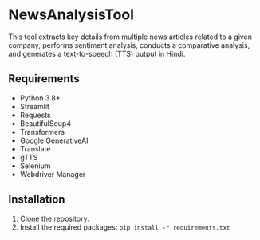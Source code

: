 # NewsAnalysisTool
This tool extracts key details from multiple news articles related to a given company, performs sentiment analysis, conducts a comparative analysis, and generates a text-to-speech (TTS) output in Hindi.

## Requirements
- Python 3.8+
- Streamlit
- Requests
- BeautifulSoup4
- Transformers
- Google GenerativeAI
- Translate
- gTTS
- Selenium
- Webdriver Manager

## Installation
1. Clone the repository.
2. Install the required packages:
   ```pip install -r requirements.txt```